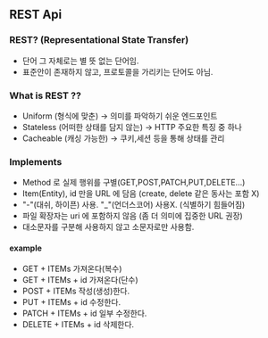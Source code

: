 ## REST Api

### REST? (Representational State Transfer)
- 단어 그 자체로는 별 뜻 없는 단어임.
- 표준안이 존재하지 않고, 프로토콜을 가리키는 단어도 아님.

### What is REST ??
- Uniform (형식에 맞춘) -> 의미를 파악하기 쉬운 엔드포인트
- Stateless (어떠한 상태를 담지 않는) -> HTTP 주요한 특징 중 하나
- Cacheable (캐싱 가능한) -> 쿠키,세션 등을 통해 상태를 관리

### Implements
- Method 로 실제 행위를 구별(GET,POST,PATCH,PUT,DELETE...)
- Item(Entity), id 만을 URL 에 담음 (create, delete 같은 동사는 포함 X)
- "-"(대쉬, 하이픈) 사용. "_"(언더스코어) 사용X. (식별하기 힘들어짐)
- 파일 확장자는 uri 에 포함하지 않음 (좀 더 의미에 집중한 URL 권장)
- 대소문자를 구분해 사용하지 않고 소문자로만 사용함.

#### example
- GET + ITEMs 가져온다(복수)
- GET + ITEMs + id 가져온다(단수)
- POST + ITEMs 작성(생성)한다.
- PUT + ITEMs + id 수정한다.
- PATCH + ITEMs + id 일부 수정한다.
- DELETE + ITEMs + id 삭제한다.
